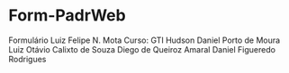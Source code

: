 # Form-PadrWeb
Formulário
Luiz Felipe N. Mota   Curso: GTI
Hudson Daniel Porto de Moura
Luiz Otávio Calixto de Souza
Diego de Queiroz Amaral
Daniel Figueredo Rodrigues

